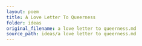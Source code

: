 ```yaml
---
layout: poem
title: A Love Letter To Queerness
folder: ideas
original_filename: a love letter to queerness.md
source_path: ideas/a love letter to queerness.md
---
```



